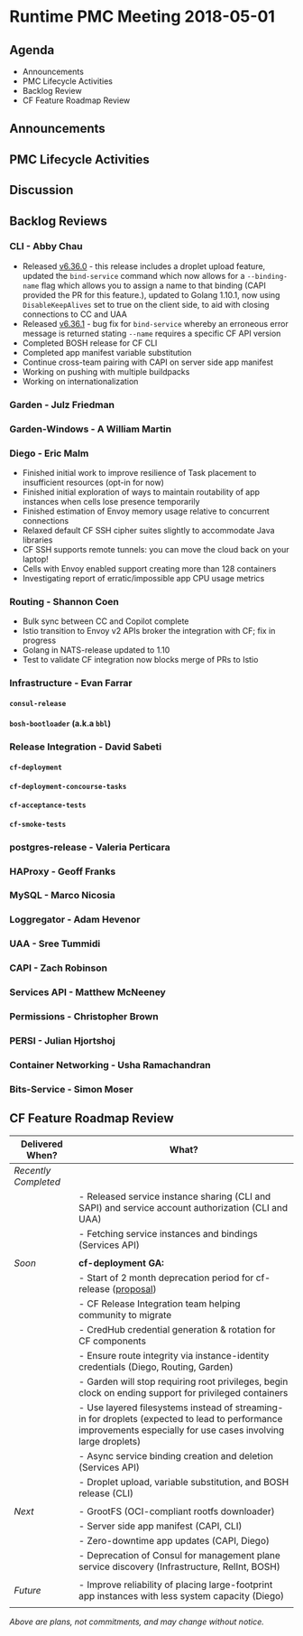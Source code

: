 # Runtime PMC Meeting 2018-05-01

## Agenda

* Announcements
* PMC Lifecycle Activities
* Backlog Review
* CF Feature Roadmap Review


## Announcements


## PMC Lifecycle Activities


## Discussion


## Backlog Reviews

### CLI - Abby Chau

- Released [v6.36.0](https://github.com/cloudfoundry/cli/releases/tag/v6.36.0) - this release includes a droplet upload feature, updated the `bind-service` command which now allows for a `--binding-name` flag which allows you to assign a name to that binding (CAPI provided the PR for this feature.), updated to Golang 1.10.1, now using `DisableKeepAlives` set to true on the client side, to aid with closing connections to CC and UAA 
- Released [v6.36.1](https://github.com/cloudfoundry/cli/releases/tag/v6.36.1) - bug fix for `bind-service` whereby an erroneous error message is returned stating `--name` requires a specific CF API version
- Completed BOSH release for CF CLI
- Completed app manifest variable substitution
- Continue cross-team pairing with CAPI on server side app manifest
- Working on pushing with multiple buildpacks
- Working on internationalization

### Garden - Julz Friedman


### Garden-Windows - A William Martin


### Diego - Eric Malm

- Finished initial work to improve resilience of Task placement to insufficient resources (opt-in for now)
- Finished initial exploration of ways to maintain routability of app instances when cells lose presence temporarily
- Finished estimation of Envoy memory usage relative to concurrent connections
- Relaxed default CF SSH cipher suites slightly to accommodate Java libraries
- CF SSH supports remote tunnels: you can move the cloud back on your laptop!
- Cells with Envoy enabled support creating more than 128 containers
- Investigating report of erratic/impossible app CPU usage metrics


### Routing - Shannon Coen

- Bulk sync between CC and Copilot complete
- Istio transition to Envoy v2 APIs broker the integration with CF; fix in progress
- Golang in NATS-release updated to 1.10
- Test to validate CF integration now blocks merge of PRs to Istio

### Infrastructure - Evan Farrar

#### `consul-release`


#### `bosh-bootloader` (a.k.a `bbl`)


### Release Integration - David Sabeti

#### `cf-deployment`


#### `cf-deployment-concourse-tasks`


#### `cf-acceptance-tests`


#### `cf-smoke-tests`



### postgres-release - Valeria Perticara


### HAProxy - Geoff Franks


### MySQL - Marco Nicosia


### Loggregator - Adam Hevenor


### UAA - Sree Tummidi


### CAPI - Zach Robinson


### Services API - Matthew McNeeney


### Permissions - Christopher Brown


### PERSI - Julian Hjortshoj


### Container Networking - Usha Ramachandran


### Bits-Service - Simon Moser


## CF Feature Roadmap Review



Delivered When? | What?
------|------
*Recently Completed* |
|| - Released service instance sharing (CLI and SAPI) and service account authorization (CLI and UAA)
|| - Fetching service instances and bindings (Services API)
||
*Soon* | **cf-deployment GA:**
|| - Start of 2 month deprecation period for cf-release ([proposal](https://docs.google.com/document/d/1KLl4UIQbl92SvYom4fO-LcEoMK1D45KmjA988MwnOR4/edit?usp=sharing))
|| - CF Release Integration team helping community to migrate
|| - CredHub credential generation & rotation for CF components
|| - Ensure route integrity via instance-identity credentials (Diego, Routing, Garden)
|| - Garden will stop requiring root privileges, begin clock on ending support for privileged containers
|| - Use layered filesystems instead of streaming-in for droplets (expected to lead to performance improvements especially for use cases involving large droplets)
|| - Async service binding creation and deletion (Services API)
|| - Droplet upload, variable substitution, and BOSH release (CLI)
||
*Next* | - GrootFS (OCI-compliant rootfs downloader)
|| - Server side app manifest (CAPI, CLI)
|| - Zero-downtime app updates (CAPI, Diego)
|| - Deprecation of Consul for management plane service discovery (Infrastructure, RelInt, BOSH)
||
*Future* | - Improve reliability of placing large-footprint app instances with less system capacity (Diego)
||

*Above are plans, not commitments, and may change without notice.*
